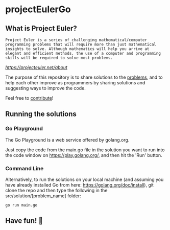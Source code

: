 # projectEulerGo
## What is Project Euler?
`Project Euler is a series of challenging mathematical/computer programming problems that will require more than just mathematical insights to solve. Although mathematics will help you arrive at elegant and efficient methods, the use of a computer and programming skills will be required to solve most problems.`

_https://projecteuler.net/about_

The purpose of this repository is to share solutions to the [problems](https://projecteuler.net/archives), and to help each other improve as programmers by sharing solutions and suggesting ways to improve the code.

Feel free to [contribute](https://github.com/james-flynn-ie/projectEulerGo/blob/master/CONTRIBUTING.md)!

## Running the solutions
### Go Playground
The Go Playground is a web service offered by golang.org.

Just copy the code from the main.go file in the solution you want to run into the code window on https://play.golang.org/, and then hit the 'Run' button.

### Command Line
Alternatively, to run the solutions on your local machine (and assuming you have already installed Go from here: https://golang.org/doc/install), git clone the repo and then type the following in the src/solution/[problem_name] folder:

```
go run main.go
```

## Have fun! :tada:
